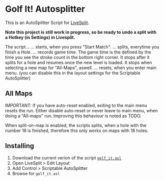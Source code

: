 # Golf It! Autosplitter

This is an AutoSplitter Script for [LiveSplit](https://github.com/LiveSplit/LiveSplit). 

**Note this project is still work in progress, so be ready to undo a split with a Hotkey (in Settings) in Livesplit.**

The script...
 ... starts, when you press "Start Match".
 ... splits, everytime you finish a Hole.
 ... records game time. The game time is the defined by the time you see the stroke count in the bottom right corner. It stops after it splits for a hole and resumes once the new level is loaded. It stops when selecting a new map for "All-Maps", aswell.
 ... resets, when you enter main menu. (you can disable this in the layout settings for the Scriptable AutoSplitter)

## All Maps
IMPORTANT: If you have auto-reset enabled, exiting to the main menu resets the run. Either disable auto-reset or never leave to main menu, when doing a "All-maps" run. Improving this behaviour is noted as TODO.

When split-on-map is enabled, the scripts splits, when a hole with the number 18 is finished, therefore this only works on maps with 18 holes.

## Installing
 1. Download the current verion of the script [`golf_it.asl`](https://github.com/sflofty/autosplitters/releases)
 2. Open LiveSplit > Edit Layout 
 3. Add Control > Scriptable AutoSplitter
 4. Browse for `golf_it.asl`

